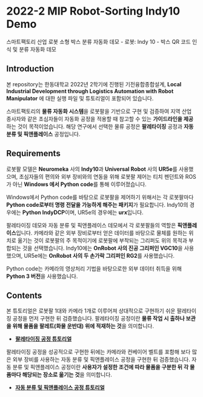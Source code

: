 # 2022-2 MIP Robot-Sorting Indy10 Demo

스마트팩토리 산업 로봇 소형 박스 분류 자동화 데모  - 로봇:  Indy 10 -  박스 QR 코드 인식 및 분류 자동화 데모



## Introduction

본 repository는 한동대학교 2022년 2학기에 진행된 기전융합종합설계, **Local Industrial Development through Logistics Automation with Robot Manipulator** 에 대한 실행 파일 및 튜토리얼이 포함되어 있습니다.

스마트팩토리의 **물류 자동화 시스템**을 로봇팔을 기반으로 구현 및 검증하여 지역 산업 종사자와 같은 초심자들이 자동화 공정을 적용할 때 참고할 수 있는 **가이드라인을 제공**하는 것이 목적이었습니다. 해당 연구에서 선택한 물류 공정은 **팔레타이징** 공정과 **자동 분류 및 픽앤플레이스** 공정입니다.



## Requirements

로봇팔 모델은 **Neuromeka** 사의 **Indy10**과 **Universal Robot** 사의 **UR5e**를 사용했으며, 초심자들의 편의와 외부 장비와의 연동을 위해 로봇팔 제어는 티치 펜던트와 ROS가 아닌 **Windows 에서 Python code**를 통해 이루어졌습니다.

Windows에서 Python code를 바탕으로 로봇팔을 제어하기 위해서는 각 로봇팔마다 **Python code로부터 명령 전달을 가능하게 해주는 패키지**가 필요합니다. Indy10의 경우에는 **Python IndyDCP**이며, UR5e의 경우에는 **urx**입니다.

팔레타이징 데모와 자동 분류 및 픽앤플레이스 데모에서 각 로봇팔들의 역할은 **픽앤플레이스**입니다. 카메라와 같은 외부 장비로부터 얻은 데이터를 바탕으로 물체를 원하는 위치로 옮기는 것이 로봇팔의 주 목적이기에 로봇팔에 부착되는 그리퍼도 위의 목적과 부합되는 것을 선택했습니다. Indy10에는 **OnRobot 사의 진공 그리퍼인 VGC10**을 사용했으며, UR5e에는 **OnRobot 사의 두 손가락 그리퍼인 RG2**를 사용했습니다.

Python code는 카메라의 영상처리 기법을 바탕으로한 외부 데이터 취득을 위해 **Python 3 버전**을 사용했습니다.



## Contents

본 튜토리얼은 로봇팔 1대와 카메라 1개로 이루어져 상대적으로 구현하기 쉬운 팔레타이징 공정을 먼저 구현한 뒤 검증했습니다. 팔레타이징 공정이란 **물류 작업 시 출하나 보관을 위해 물품을 팔레트(화물 운반대) 위에 적재하는 것**을 의미합니다.

- **[팔레타이징 공정 튜토리얼](https://github.com/Sanghyeon-K/2022-2_MCE_Capstone_AutomationSystem/blob/main/Palletizing%20%5BIndy10%5D/Palletizing%20Demo%20Tutorial.md)**

  

팔레타이징 공정을 성공적으로 구현한 뒤에는 카메라와 컨베이어 벨트를 포함해 보다 많은 외부 장비를 사용하는 자동 분류 및 픽앤플레이스 공정을 구현한 뒤 검증했습니다. 자동 분류 및 픽앤플레이스 공정이란 **사용자가 설정한 조건에 따라 물품을 구분한 뒤 각 물품마다 해당되는 장소로 옮기는 것**을 의미합니다. 

* **[자동 분류 및 픽앤플레이스 공정 튜토리얼](https://github.com/Sanghyeon-K/2022-2_MCE_Capstone_AutomationSystem/blob/main/Automatic%20Classification%20%26%20Pick-and-Place/Automatic%20Classification%20%26%20Pick-and-Place%20Demo%20Tutorial.md)**

  
